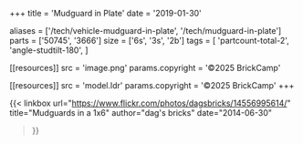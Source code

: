 +++
title = 'Mudguard in Plate'
date  = '2019-01-30'

aliases = ['/tech/vehicle-mudguard-in-plate', '/tech/mudguard-in-plate']
parts = ['50745', '3666']
size  = ['6s', '3s', '2b']
tags  = [
  'partcount-total-2',
  'angle-studtilt-180',
]

[[resources]]
src              = 'image.png'
params.copyright = '©2025 BrickCamp'

[[resources]]
src              = 'model.ldr'
params.copyright = '©2025 BrickCamp'
+++

{{< linkbox
    url="https://www.flickr.com/photos/dagsbricks/14556995614/"
    title="Mudguards in a 1x6"
    author="dag's bricks"
    date="2014-06-30"
>}}
